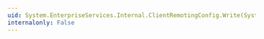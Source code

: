 ```yaml
---
uid: System.EnterpriseServices.Internal.ClientRemotingConfig.Write(System.String,System.String,System.String,System.String,System.String,System.String,System.String,System.String)
internalonly: False
---
```

